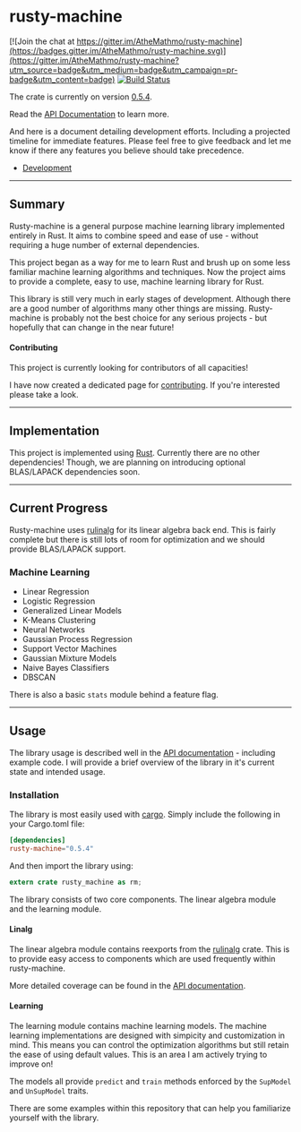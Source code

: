 # rusty-machine

[![Join the chat at https://gitter.im/AtheMathmo/rusty-machine](https://badges.gitter.im/AtheMathmo/rusty-machine.svg)](https://gitter.im/AtheMathmo/rusty-machine?utm_source=badge&utm_medium=badge&utm_campaign=pr-badge&utm_content=badge) [![Build Status](https://travis-ci.org/AtheMathmo/rusty-machine.svg?branch=master)](https://travis-ci.org/AtheMathmo/rusty-machine)

The crate is currently on version [0.5.4](https://crates.io/crates/rusty-machine/).

Read the [API Documentation](https://AtheMathmo.github.io/rusty-machine/) to learn more.

And here is a document detailing development efforts. Including a projected timeline for immediate features.
Please feel free to give feedback and let me know if there any features you believe should take precedence.

- [Development](DEVELOPMENT.md)

---

## Summary

Rusty-machine is a general purpose machine learning library implemented entirely in Rust.
It aims to combine speed and ease of use - without requiring a huge number of external dependencies.

This project began as a way for me to learn Rust and brush up on some less familiar machine learning algorithms and techniques.
Now the project aims to provide a complete, easy to use, machine learning library for Rust.

This library is still very much in early stages of development. Although there are a good number of algorithms many other 
things are missing. Rusty-machine is probably not the best choice for any serious projects - but hopefully that can change in the near future!

#### Contributing

This project is currently looking for contributors of all capacities!

I have now created a dedicated page for [contributing](CONTRIBUTING.md). If you're interested please take a look.

---

## Implementation

This project is implemented using [Rust](https://www.rust-lang.org/). Currently there are no other dependencies!
Though, we are planning on introducing optional BLAS/LAPACK dependencies soon.

---

## Current Progress

Rusty-machine uses [rulinalg](https://github.com/AtheMathmo/rulinalg) for its linear algebra back end.
This is fairly complete but there is still lots of room for optimization and we should provide BLAS/LAPACK support.

### Machine Learning

- Linear Regression
- Logistic Regression
- Generalized Linear Models
- K-Means Clustering
- Neural Networks
- Gaussian Process Regression
- Support Vector Machines
- Gaussian Mixture Models
- Naive Bayes Classifiers
- DBSCAN

There is also a basic `stats` module behind a feature flag.

---

## Usage

The library usage is described well in the [API documentation](https://AtheMathmo.github.io/rusty-machine/) - including example code.
I will provide a brief overview of the library in it's current state and intended usage.

### Installation

The library is most easily used with [cargo](http://doc.crates.io/guide.html). Simply include the following in your Cargo.toml file:

```toml
[dependencies]
rusty-machine="0.5.4"
```

And then import the library using:

```rust
extern crate rusty_machine as rm;
```

The library consists of two core components. The linear algebra module and the learning module.

#### Linalg

The linear algebra module contains reexports from the [rulinalg](https://github.com/AtheMathmo/rulinalg) crate. This is to
provide easy access to components which are used frequently within rusty-machine.

More detailed coverage can be found in the [API documentation](https://AtheMathmo.github.io/rusty-machine/).

#### Learning

The learning module contains machine learning models. The machine learning implementations are designed with
simpicity and customization in mind. This means you can control the optimization algorithms but still retain
the ease of using default values. This is an area I am actively trying to improve on!

The models all provide `predict` and `train` methods enforced by the `SupModel` and `UnSupModel` traits.

There are some examples within this repository that can help you familiarize yourself with the library.
